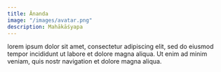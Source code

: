 ```yaml
---
title: Ānanda
image: "/images/avatar.png"
description: Mahākāśyapa
---
```


lorem ipsum dolor sit amet, consectetur adipiscing elit, sed do eiusmod tempor incididunt ut labore et dolore magna aliqua. Ut enim ad minim veniam, quis nostr navigation et dolore magna aliqua.
